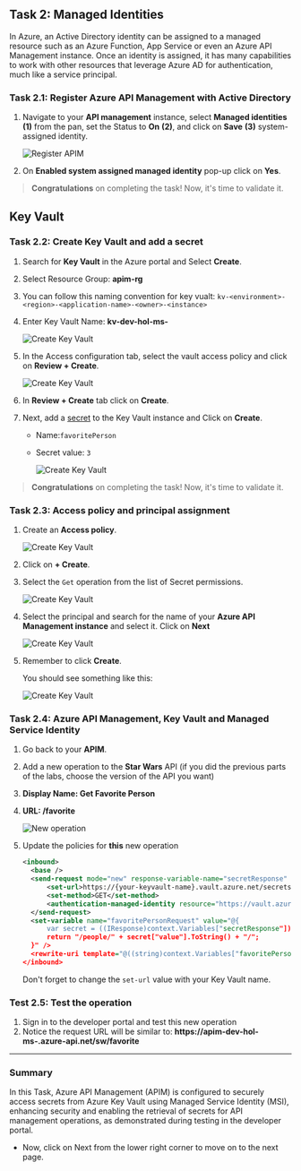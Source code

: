 ## Task 2: Managed Identities

In Azure, an Active Directory identity can be assigned to a managed resource such as an Azure Function, App Service or even an Azure API Management instance. Once an identity is assigned, it has many capabilities to work with other resources that leverage Azure AD for authentication, much like a service principal.

### Task 2.1: Register Azure API Management with Active Directory

1. Navigate to your **API management** instance, select **Managed identities** **(1)** from the pan, set the Status to **On** **(2)**, and click on **Save** **(3)** system-assigned identity.

    ![Register APIM](media/managed-identities.png)

1. On **Enabled system assigned managed identity** pop-up click on **Yes**.

> **Congratulations** on completing the task! Now, it's time to validate it.
<validation step="114baa5f-6313-469d-932a-033f7744f3d2" />

## Key Vault 

### Task 2.2: Create Key Vault and add a secret

1. Search for **Key Vault** in the Azure portal and Select **Create**.
1. Select Resource Group: **apim-rg**
1. You can follow this naming convention for key vualt: `kv-<environment>-<region>-<application-name>-<owner>-<instance>`
1. Enter Key Vault Name: **kv-dev-hol-ms-<inject key="Deployment ID" enableCopy="false" />**

    ![Create Key Vault](media/8.png)

1. In the Access configuration tab, select the vault access policy and click on **Review + Create**.

      ![Create Key Vault](media/9.png)

1. In **Review + Create** tab click on **Create**.
  
1. Next, add a [secret](https://docs.microsoft.com/en-us/azure/key-vault/secrets/quick-create-portal#add-a-secret-to-key-vault) to the Key Vault instance and Click on **Create**.
    - Name:`favoritePerson`
    - Secret value: `3`
 
      ![Create Key Vault](media/10.png)

> **Congratulations** on completing the task! Now, it's time to validate it.
<validation step="c496182a-286f-4509-b2e7-43d5c1dd6403" />

### Task 2.3: Access policy and principal assignment

1. Create an **Access policy**.

      ![Create Key Vault](media/11.png)

1. Click on **+ Create**.

1. Select the `Get` operation from the list of Secret permissions.

      ![Create Key Vault](media/12.png)

1. Select the principal and search for the name of your **Azure API Management instance** and select it. Click on **Next**

    ![Create Key Vault](media/13.png)

1. Remember to click **Create**.

    You should see something like this:

    ![Create Key Vault](media/14.png)

### Task 2.4: Azure API Management, Key Vault and Managed Service Identity

1. Go back to your **APIM**.
1. Add a new operation to the **Star Wars** API (if you did the previous parts of the labs, choose the version of the API you want)
  
1. **Display Name: Get Favorite Person**

1. **URL: /favorite** 

    ![New operation](media/15.png)

1. Update the policies for **this** new operation

    ```xml
    <inbound>
      <base />
      <send-request mode="new" response-variable-name="secretResponse" timeout="20" ignore-error="false">
          <set-url>https://{your-keyvault-name}.vault.azure.net/secrets/favoritePerson/?api-version=7.0</set-url>
          <set-method>GET</set-method>
          <authentication-managed-identity resource="https://vault.azure.net" />
      </send-request>
      <set-variable name="favoritePersonRequest" value="@{
          var secret = ((IResponse)context.Variables["secretResponse"]).Body.As<JObject>();
          return "/people/" + secret["value"].ToString() + "/";
      }" />
      <rewrite-uri template="@((string)context.Variables["favoritePersonRequest"])" />
    </inbound>
    ```

    Don't forget to change the `set-url` value with your Key Vault name.

### Test 2.5: Test the operation

1. Sign in to the developer portal and test this new operation
1. Notice the request URL will be similar to: **https://apim-dev-hol-ms-<inject key="Deployment ID" enableCopy="false" />.azure-api.net/sw/favorite**

---
### Summary 
In this Task, Azure API Management (APIM) is configured to securely access secrets from Azure Key Vault using Managed Service Identity (MSI), enhancing security and enabling the retrieval of secrets for API management operations, as demonstrated during testing in the developer portal.
- Now, click on Next from the lower right corner to move on to the next page.
